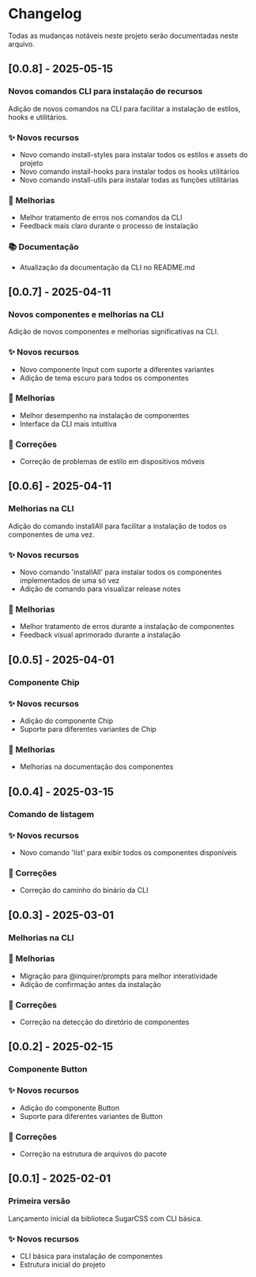 # Changelog

Todas as mudanças notáveis neste projeto serão documentadas neste arquivo.

## [0.0.8] - 2025-05-15

### Novos comandos CLI para instalação de recursos

Adição de novos comandos na CLI para facilitar a instalação de estilos, hooks e utilitários.

### ✨ Novos recursos

- Novo comando install-styles para instalar todos os estilos e assets do projeto
- Novo comando install-hooks para instalar todos os hooks utilitários
- Novo comando install-utils para instalar todas as funções utilitárias

### 🚀 Melhorias

- Melhor tratamento de erros nos comandos da CLI
- Feedback mais claro durante o processo de instalação

### 📚 Documentação

- Atualização da documentação da CLI no README.md

## [0.0.7] - 2025-04-11

### Novos componentes e melhorias na CLI

Adição de novos componentes e melhorias significativas na CLI.

### ✨ Novos recursos

- Novo componente Input com suporte a diferentes variantes
- Adição de tema escuro para todos os componentes

### 🚀 Melhorias

- Melhor desempenho na instalação de componentes
- Interface da CLI mais intuitiva

### 🐛 Correções

- Correção de problemas de estilo em dispositivos móveis

## [0.0.6] - 2025-04-11

### Melhorias na CLI

Adição do comando installAll para facilitar a instalação de todos os componentes de uma vez.

### ✨ Novos recursos

- Novo comando 'installAll' para instalar todos os componentes implementados de uma só vez
- Adição de comando para visualizar release notes

### 🚀 Melhorias

- Melhor tratamento de erros durante a instalação de componentes
- Feedback visual aprimorado durante a instalação

## [0.0.5] - 2025-04-01

### Componente Chip

### ✨ Novos recursos

- Adição do componente Chip
- Suporte para diferentes variantes de Chip

### 🚀 Melhorias

- Melhorias na documentação dos componentes

## [0.0.4] - 2025-03-15

### Comando de listagem

### ✨ Novos recursos

- Novo comando 'list' para exibir todos os componentes disponíveis

### 🐛 Correções

- Correção do caminho do binário da CLI

## [0.0.3] - 2025-03-01

### Melhorias na CLI

### 🚀 Melhorias

- Migração para @inquirer/prompts para melhor interatividade
- Adição de confirmação antes da instalação

### 🐛 Correções

- Correção na detecção do diretório de componentes

## [0.0.2] - 2025-02-15

### Componente Button

### ✨ Novos recursos

- Adição do componente Button
- Suporte para diferentes variantes de Button

### 🐛 Correções

- Correção na estrutura de arquivos do pacote

## [0.0.1] - 2025-02-01

### Primeira versão

Lançamento inicial da biblioteca SugarCSS com CLI básica.

### ✨ Novos recursos

- CLI básica para instalação de componentes
- Estrutura inicial do projeto

